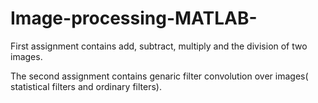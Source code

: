 # Image-processing-MATLAB-

First assignment contains add, subtract, multiply and the division of two images.

The second assignment contains genaric filter convolution over images( statistical filters and ordinary filters).
